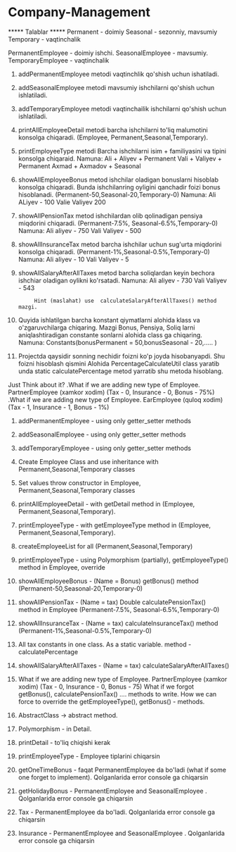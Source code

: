 # Company-Management

***** Talablar *****
Permanent - doimiy
Seasonal - sezonniy, mavsumiy
Temporary - vaqtinchalik

PermanentEmployee - doimiy ishchi.
SeasonalEmployee - mavsumiy.
TemporaryEmployee - vaqtinchalik


1. addPermanentEmployee metodi  vaqtinchlik qo'shish uchun ishatiladi.
2. addSeasonalEmployee  metodi mavsumiy ishchilarni qo'shish uchun ishlatiladi.
3. addTemporaryEmployee  metodi vaqtinchailik ishchilarni qo'shish uchun ishlatiladi.
4. printAllEmployeeDetail  metodi barcha ishchilarni to'liq malumotini konsolga chiqaradi.
                            (Employee, Permanent,Seasonal,Temporary).
5. printEmployeeType metodi Barcha ishchilarni isim + familiyasini  va  tipini konsolga chiqaraid.
                                Namuna:
                                Ali + Aliyev + Permanent
                                Vali + Valiyev + Permanent
                                Axmad + Axmadov + Seasonal
6. showAllEmployeeBonus metod ishchilar oladigan bonuslarni hisoblab konsolga chiqaradi.
            Bunda ishchilanring oyligini qanchadir foizi bonus hisoblanadi. (Permanent-50,Seasonal-20,Temporary-0)
            Namuna:
                Ali ALiyev  - 100
                Valie Valiyev 200


7. showAllPensionTax metod ishchilardan olib qolinadigan pensiya miqdorini chiqaradi.
            (Permanent-7.5%, Seasonal-6.5%,Temporary-0)
             Namuna:
                Ali aliyev  - 750
                Vali Valiyev - 500

8. showAllInsuranceTax  metod barcha ishchilar uchun sug'urta miqdorini konsolga chiqaradi.
                (Permanent-1%,Seasonal-0.5%,Temporary-0)
                Namuna:
                    Ali aliyev  - 10
                    Vali Valiyev - 5


9. showAllSalaryAfterAllTaxes metod barcha soliqlardan keyin bechora ishchiar oladigan oylikni ko'rsatadi.
            Namuna:
                    Ali aliyev  - 730
                    Vali Valiyev - 543

            Hint (maslahat) use  calculateSalaryAfterAllTaxes() method mazgi.


10. Quyida ishlatilgan  barcha konstant qiymatlarni alohida klass va o'zgaruvchilarga chiqaring.
       Mazgi Bonus, Pensiya, Soliq larni aniqlashtiradigan constante sonlarni alohida class ga chiqaring.
        Namuna:
            Constants(bonusPermanent = 50,bonusSeasonal - 20,..... )

11. Projectda qaysidir sonning nechidir foizni ko'p joyda hisobanyapdi.
        Shu foizni hisoblash qismini Alohida PercentageCalculateUtil class yaratib
        unda static calculatePercentage metod yarratib shu metoda hisoblang.


   Just Think about it?
.What if we are adding new type of Employee. PartnerEmployee (xamkor xodim) (Tax - 0, Insurance - 0, Bonus - 75%)
.What if we are adding new type of Employee. EarEmployee (quloq xodim) (Tax - 1, Insurance - 1, Bonus - 1%)



1. addPermanentEmployee - using only getter_setter methods
2. addSeasonalEmployee - using only getter_setter methods
3. addTemporaryEmployee - using only getter_setter methods
4. Create Employee Class and use inheritance with Permanent,Seasonal,Temporary classes
5. Set values throw constructor in Employee, Permanent,Seasonal,Temporary classes
6. printAllEmployeeDetail - with getDetail method in (Employee, Permanent,Seasonal,Temporary).
7. printEmployeeType - with getEmployeeType method in (Employee, Permanent,Seasonal,Temporary).
8. createEmployeeList for all (Permanent,Seasonal,Temporary)
9. printEmployeeType -  using Polymorphism (partially), getEmployeeType() method in Employee, override
10. showAllEmployeeBonus - (Name = Bonus) getBonus() method (Permanent-50,Seasonal-20,Temporary-0)
11. showAllPensionTax - (Name = tax) Double calculatePensionTax() method in Employee (Permanent-7.5%, Seasonal-6.5%,Temporary-0)
12. showAllInsuranceTax -  (Name = tax) calculateInsuranceTax() method (Permanent-1%,Seasonal-0.5%,Temporary-0)
13. All tax constants in one class. As a static variable. method - calculatePercentage
13. showAllSalaryAfterAllTaxes - (Name = tax) calculateSalaryAfterAllTaxes()
14. What if we are adding new type of Employee. PartnerEmployee (xamkor xodim) (Tax - 0, Insurance - 0, Bonus - 75)
    What if we forgot getBonus(), calculatePensionTax() .... methods to write.
    How we can force to override the getEmployeeType(), getBonus() - methods.
15. AbstractClass -> abstract method.
16. Polymorphism - in Detail.


1. printDetail - to'liq chiqishi kerak
2. printEmployeeType - Employee tiplarini chiqarsin
3. getOneTimeBonus - faqat PermanentEmployee da bo'ladi (what if some one forget to implement). Qolganlarida error console ga chiqarsin
4. getHolidayBonus - PermanentEmployee and SeasonalEmployee . Qolganlarida error console ga chiqarsin
5. Tax - PermanentEmployee da bo'ladi. Qolganlarida error console ga chiqarsin
5. Insurance - PermanentEmployee and SeasonalEmployee . Qolganlarida error console ga chiqarsin
